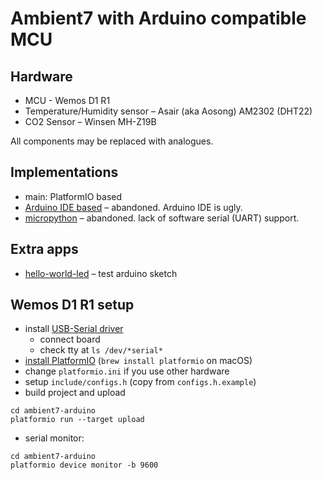 # Ambient7 with Arduino compatible MCU

## Hardware

* MCU - Wemos D1 R1
* Temperature/Humidity sensor – Asair (aka Aosong) AM2302 (DHT22)
* CO2 Sensor – Winsen MH-Z19B

All components may be replaced with analogues.

## Implementations

* main: PlatformIO based
* [Arduino IDE based](extras/arduino-ide-version) – abandoned. Arduino IDE is ugly.
* [micropython](extras/micropython-version) – abandoned. lack of
  software serial (UART) support.

## Extra apps

* [hello-world-led](extras/hello-world-led/) – test arduino sketch

## Wemos D1 R1 setup

* install [USB-Serial driver](https://wiki.wemos.cc/downloads)
  * connect board
  * check tty at `ls /dev/*serial*`
* [install PlatformIO](https://docs.platformio.org/en/latest/installation.html) (`brew install platformio` on macOS)
* change `platformio.ini` if you use other hardware
* setup `include/configs.h` (copy from `configs.h.example`)
* build project and upload
```
cd ambient7-arduino
platformio run --target upload
```
* serial monitor:
```
cd ambient7-arduino
platformio device monitor -b 9600
```
